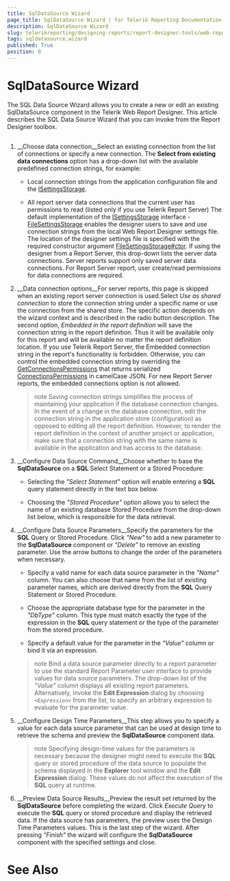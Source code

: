 ```yaml
---
title: SqlDataSource Wizard
page_title: SqlDataSource Wizard | for Telerik Reporting Documentation
description: SqlDataSource Wizard
slug: telerikreporting/designing-reports/report-designer-tools/web-report-designer/tools/sqldatasource-wizard
tags: sqldatasource,wizard
published: True
position: 0
---
```


# SqlDataSource Wizard



The SQL Data Source Wizard allows you to create a new or edit an existing SqlDataSource component in the Telerik Web Report Designer.         This article describes the SQL Data Source Wizard that you can invoke from the Report Designer toolbox.       

## 

1. __Choose data connection__Select an existing connection from the list of connections or specify a new connection.               The __Select from existing data connections__ option has a drop-down list               with the available predefined connection strings, for example:             

   + Local connection strings from the application configuration file and the                   [ISettingsStorage](/reporting/api/Telerik.WebReportDesigner.Services.ISettingsStorage).                 

   + All report server data connections that the current user has permissions to read (listed only if you use Telerik Report Server)                 The default implementation of the [ISettingsStorage](/reporting/api/Telerik.WebReportDesigner.Services.ISettingsStorage) interface               - [FileSettingsStorage](/reporting/api/Telerik.WebReportDesigner.Services.FileSettingsStorage)               enables the designer users to save and use connection strings from the local Web Report Designer settings file.               The location of the designer settings file is specified with the required constructor argument [FileSettingsStorage#ctor](/reporting/api/Telerik.WebReportDesigner.Services#Telerik_WebReportDesigner_Services_FileSettingsStorage#ctor_System_String_).             If using the designer from a Report Server, this drop-down lists the server data connections.               Server reports support only saved server data connections.             For Report Server report, user create/read permissions for data connections are required.             

1. __Data connection options__For server reports, this page is skipped when an existing report server connection is used.Select *Use as shared connection* to store the connection               string under a specific name or use the connection from the shared store.               The specific action depends on the wizard context and is described in the radio button description.               The second option, *Embedded in the report definition* will save the connection string in the               report definition. Thus it will be available only for this report and will be available no matter the report definition location.             If you use Telerik Report Server, the Embedded connection string in the report's functionality is forbidden.               Otherwise, you can control the embedded connection string by overriding the               [GetConnectionsPermissions](/reporting/api/Telerik.WebReportDesigner.Services.Controllers.ReportDesignerControllerBase#Telerik_WebReportDesigner_Services_Controllers_ReportDesignerControllerBase_GetConnectionsPermissions)               that returns serialized               [ConnectionsPermissions](/reporting/api/Telerik.WebReportDesigner.Services.ConnectionsPermissions)               in camelCase JSON.             For new Report Server reports, the embedded connections option is not allowed.             

   >note Saving connection strings simplifies the process of maintaining your                 application if the database connection changes. In the event of a change in the database connection,                 edit the connection string in the application store (configuration) as opposed to editing all the report definition.                 However, to render the report definition in the context of another                 project or application, make sure that a connection string with the same name is available in the                 application and has access to the database.               

1. __Configure Data Source Command__Choose whether to base the __SqlDataSource__ on a __SQL__               Select Statement or a Stored Procedure:             

   + Selecting the *"Select Statement"* option will enable entering a __SQL__ query statement directly in the text box below.                 

   + Choosing the *"Stored Procedure"* option allows you to select the name of an                   existing database Stored Procedure from the drop-down list below, which is responsible for the data retrieval.                 

1. __Configure Data Source Parameters__Specify the parameters for the __SQL__ Query or Stored Procedure. Click *"New"* to add a new parameter to the __SqlDataSource__ component or               *"Delete"* to remove an existing parameter. Use the arrow buttons to change the               order of the parameters when necessary.             

   + Specify a valid name for each data source parameter in the *"Name"* column.                   You can also choose that name from the list of existing parameter names, which are derived directly from                   the __SQL__ Query Statement or Stored Procedure.                 

   + Choose the appropriate database type for the parameter in the *"DbType"* column.                   This type must match exactly the type of the expression in the __SQL__ query statement                   or the type of the parameter from the stored procedure.                 

   + Specify a default value for the parameter in the *"Value"* column or bind it via                   an expression.                 

   >note Bind a data source parameter directly to a report parameter to use the standard                 Report Parameter user interface to provide values for data source parameters. The drop-down list                 of the  *"Value"*  column displays all existing report parameters.                 Alternatively, invoke the  __Edit Expression__  dialog by choosing                  *```<Expression>```*  from the list, to specify an arbitrary                 expression to evaluate for the parameter value.               

1. __Configure Design Time Parameters__This step allows you to specify a value for each data source parameter that can be used at design time to               retrieve the schema and preview the __SqlDataSource__ component data.             

   >note Specifying design-time values for the parameters is necessary because the designer might need to execute the                  __SQL__  query or stored procedure of the data source to populate the schema                 displayed in the  __Explorer__  tool window                 and the  __Edit Expression__  dialog.                 These values do not affect the execution of the  __SQL__  query at                 runtime.               

1. __Preview Data Source Results__Preview the result set returned by the __SqlDataSource__ before completing the               wizard. Click *Execute Query* to execute the __SQL__ query               or stored procedure and display the retrieved data.             If the data source has parameters, the preview uses the Design Time Parameters values.             This is the last step of the wizard. After pressing *"Finish"* the wizard will               configure the __SqlDataSource__ component with the specified settings and close.             

# See Also

